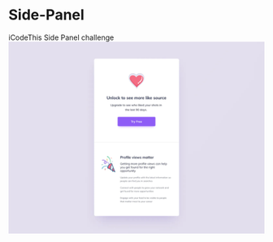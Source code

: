 # Side-Panel
iCodeThis Side Panel challenge
![Design preview for the Birthday list challenge](side_panel.webp)